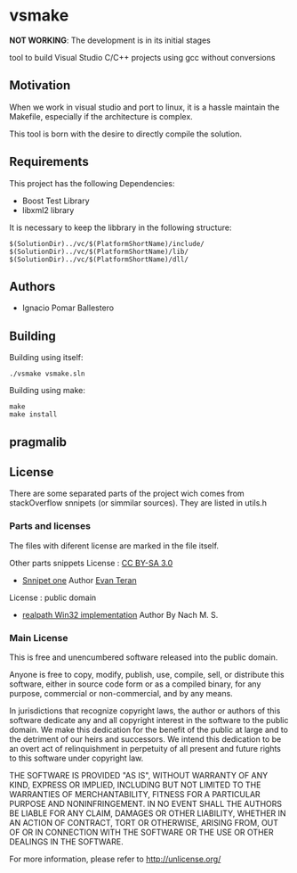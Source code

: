 # vsmake
**NOT WORKING**: The development is in its initial stages

tool to build Visual Studio C/C++ projects using gcc without conversions

## Motivation
When we work in visual studio and port to linux, it is a hassle maintain the 
Makefile, especially if the architecture is complex.

This tool is born with the desire to directly compile the solution.



## Requirements
This project has the following Dependencies:
- Boost Test Library
- libxml2  library


It is necessary to keep the libbrary in the following structure:
```
$(SolutionDir)../vc/$(PlatformShortName)/include/
$(SolutionDir)../vc/$(PlatformShortName)/lib/
$(SolutionDir)../vc/$(PlatformShortName)/dll/
```

## Authors
- Ignacio Pomar Ballestero



## Building
Building using itself:
```
./vsmake vsmake.sln
```

Building using make:
```
make
make install
```

## pragmalib



## License
There are some separated parts of the project wich comes from stackOverflow 
snnipets (or simmilar sources). They are listed in utils.h

### Parts and licenses
The files with diferent license are marked in the file itself.

Other parts snippets
License :  [CC BY-SA 3.0](http://creativecommons.org/licenses/by-sa/3.0/)
- [Snnipet one](http://stackoverflow.com/a/236803/74785) Author [Evan Teran](http://stackoverflow.com/users/13430/evan-teran)

License :  public domain
- [realpath Win32 implementation](https://sourceforge.net/p/mingw/patches/_discuss/thread/3e5aad79/cda5/attachment/realpath.c) Author By Nach M. S.

### Main License

This is free and unencumbered software released into the public domain.

Anyone is free to copy, modify, publish, use, compile, sell, or distribute this
software, either in source code form or as a compiled binary, for any purpose,
commercial or non-commercial, and by any means.

In jurisdictions that recognize copyright laws, the author or authors of this
software dedicate any and all copyright interest in the software to the public
domain. We make this dedication for the benefit of the public at large and to
the detriment of our heirs and successors. We intend this dedication to be an
overt act of relinquishment in perpetuity of all present and future rights to
this software under copyright law.

THE SOFTWARE IS PROVIDED "AS IS", WITHOUT WARRANTY OF ANY KIND, EXPRESS OR
IMPLIED, INCLUDING BUT NOT LIMITED TO THE WARRANTIES OF MERCHANTABILITY, FITNESS
FOR A PARTICULAR PURPOSE AND NONINFRINGEMENT. IN NO EVENT SHALL THE AUTHORS BE
LIABLE FOR ANY CLAIM, DAMAGES OR OTHER LIABILITY, WHETHER IN AN ACTION OF
CONTRACT, TORT OR OTHERWISE, ARISING FROM, OUT OF OR IN CONNECTION WITH THE
SOFTWARE OR THE USE OR OTHER DEALINGS IN THE SOFTWARE.

For more information, please refer to <http://unlicense.org/>


